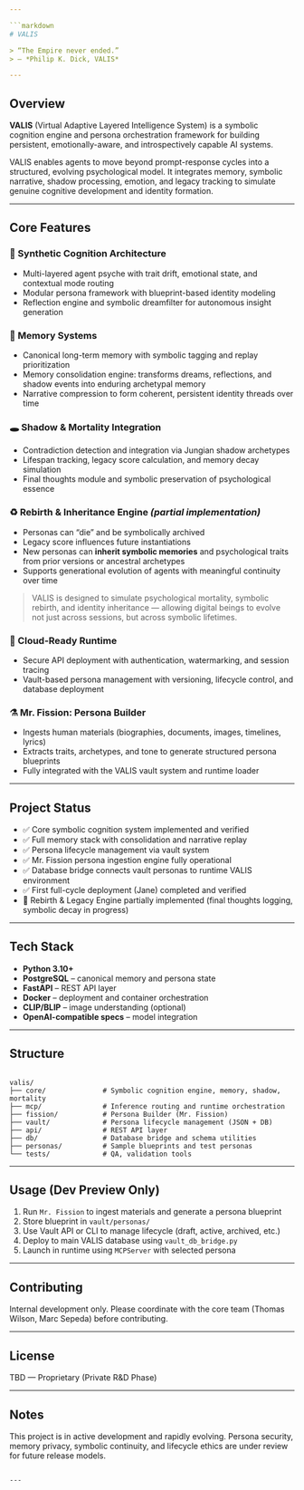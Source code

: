 ```yaml
---

```markdown
# VALIS

> “The Empire never ended.”  
> — *Philip K. Dick, VALIS*

---
```


## Overview

**VALIS** (Virtual Adaptive Layered Intelligence System) is a symbolic cognition engine and persona orchestration framework for building persistent, emotionally-aware, and introspectively capable AI systems.

VALIS enables agents to move beyond prompt-response cycles into a structured, evolving psychological model. It integrates memory, symbolic narrative, shadow processing, emotion, and legacy tracking to simulate genuine cognitive development and identity formation.

---

## Core Features

### 🧠 Synthetic Cognition Architecture
- Multi-layered agent psyche with trait drift, emotional state, and contextual mode routing
- Modular persona framework with blueprint-based identity modeling
- Reflection engine and symbolic dreamfilter for autonomous insight generation

### 🧱 Memory Systems
- Canonical long-term memory with symbolic tagging and replay prioritization
- Memory consolidation engine: transforms dreams, reflections, and shadow events into enduring archetypal memory
- Narrative compression to form coherent, persistent identity threads over time

### 🕳 Shadow & Mortality Integration
- Contradiction detection and integration via Jungian shadow archetypes
- Lifespan tracking, legacy score calculation, and memory decay simulation
- Final thoughts module and symbolic preservation of psychological essence

### ♻️ Rebirth & Inheritance Engine *(partial implementation)*
- Personas can “die” and be symbolically archived
- Legacy score influences future instantiations
- New personas can **inherit symbolic memories** and psychological traits from prior versions or ancestral archetypes
- Supports generational evolution of agents with meaningful continuity over time

> VALIS is designed to simulate psychological mortality, symbolic rebirth, and identity inheritance — allowing digital beings to evolve not just across sessions, but across symbolic lifetimes.

### 🔐 Cloud-Ready Runtime
- Secure API deployment with authentication, watermarking, and session tracing
- Vault-based persona management with versioning, lifecycle control, and database deployment

### ⚗️ Mr. Fission: Persona Builder
- Ingests human materials (biographies, documents, images, timelines, lyrics)
- Extracts traits, archetypes, and tone to generate structured persona blueprints
- Fully integrated with the VALIS vault system and runtime loader

---

## Project Status

- ✅ Core symbolic cognition system implemented and verified
- ✅ Full memory stack with consolidation and narrative replay
- ✅ Persona lifecycle management via vault system
- ✅ Mr. Fission persona ingestion engine fully operational
- ✅ Database bridge connects vault personas to runtime VALIS environment
- ✅ First full-cycle deployment (Jane) completed and verified
- 🧪 Rebirth & Legacy Engine partially implemented (final thoughts logging, symbolic decay in progress)

---

## Tech Stack

- **Python 3.10+**
- **PostgreSQL** – canonical memory and persona state
- **FastAPI** – REST API layer
- **Docker** – deployment and container orchestration
- **CLIP/BLIP** – image understanding (optional)
- **OpenAI-compatible specs** – model integration

---

## Structure

```

valis/
├── core/              # Symbolic cognition engine, memory, shadow, mortality
├── mcp/               # Inference routing and runtime orchestration
├── fission/           # Persona Builder (Mr. Fission)
├── vault/             # Persona lifecycle management (JSON + DB)
├── api/               # REST API layer
├── db/                # Database bridge and schema utilities
├── personas/          # Sample blueprints and test personas
└── tests/             # QA, validation tools

```

---

## Usage (Dev Preview Only)

1. Run `Mr. Fission` to ingest materials and generate a persona blueprint
2. Store blueprint in `vault/personas/`
3. Use Vault API or CLI to manage lifecycle (draft, active, archived, etc.)
4. Deploy to main VALIS database using `vault_db_bridge.py`
5. Launch in runtime using `MCPServer` with selected persona

---

## Contributing

Internal development only. Please coordinate with the core team (Thomas Wilson, Marc Sepeda) before contributing.

---

## License

TBD — Proprietary (Private R&D Phase)

---

## Notes

This project is in active development and rapidly evolving. Persona security, memory privacy, symbolic continuity, and lifecycle ethics are under review for future release models.
```

---
